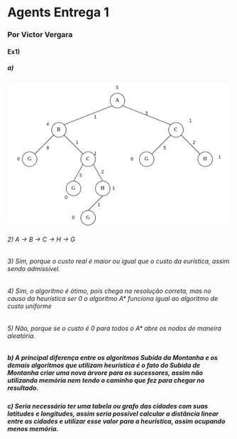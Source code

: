 # Agents Entrega 1

### Por Victor Vergara

#### Ex1)

##### a)

![árvore A*](aEstrela.png)


###### 2) A -> B -> C -> H -> G


###### 3) Sim, porque o custo real é maior ou igual que o custo da eurística, assim sendo admissível.


###### 4) Sim, o algoritmo é ótimo, pois chega na resolução correta, mas no causo da heurística ser 0 o algoritmo A* funciona igual ao algoritmo de custo uniforme


###### 5) Não, porque se o custo é 0 para todos o A* abre os nodos de maneira aleatória.


##### b) A principal diferença entre os algoritmos Subida da Montanha e os demais algoritmos que utilizam heurística é o fato do Subida de Montanha criar uma nova árvore para os sucessores, assim não utilizando memória nem tendo o caminho que fez para chegar no resultado.


##### c) Seria necessário ter uma tabela ou grafo das cidades com suas latitudes e longitudes, assim seria possível calcular a distância linear entre as cidades e utilizar esse valor para a heurística, assim ocupando menos memória.

